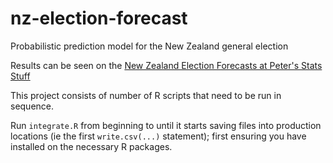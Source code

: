 # nz-election-forecast
Probabilistic prediction model for the New Zealand general election

Results can be seen on the [New Zealand Election Forecasts at Peter's Stats Stuff](http://ellisp.github.io/elections/elections.html)

This project consists of number of R scripts that need to be run in sequence.

Run `integrate.R` from beginning to until it starts saving files into production locations (ie the first `write.csv(...)` statement); first ensuring you have installed on the necessary R packages.  
